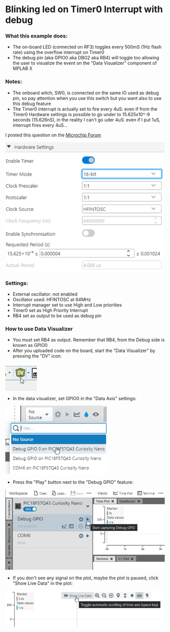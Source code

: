 # Blinking led on Timer0 Interrupt with debug

### What this example does:
- The on-board LED (connected on RF3) toggles every 500mS (1Hz flash rate) using the overflow interrupt on Timer0
- The debug pin (aka GPIO0 aka DBG2 aka RB4) will toggle too allowing the user to visualize the event on the "Data Visualizer" component of MPLAB X

### Notes:
- The onboard witch, SW0, is connected on the same IO used as debug pin, so pay attention when you use this switch but you want also to use this debug feature
- The Timer0 interrupt is actually set to fire every 4uS: even if from the Timer0 Hardware settings is possible to go under to 15.625x10^-9 seconds (15.626nS), in the reality I can't go uder 4uS: even if I put 1uS, interrupt fires every 4uS...  

I posted this question on the [Microchip Forum](https://forum.microchip.com/s/topic/a5CV40000002KYvMAM/t398385)

![Timer0 Settings](../assets/images/18F57Q43_blink_TImer0_Settings.png)

### Settings:
- External oscillator: not enabled
- Oscillator used: HFINTOSC at 64MHz
- Interrupt manager set to use High and Low priorities
- Timer0 set as High Priority Interrupt
- RB4 set as output to be used as debug pin 

### How to use Data Visualizer
- You must set RB4 as output. Remember that RB4, from the Debug side is known as GPIO0
- After you uploaded code on the board, start the "Data Visualizer" by pressing the "DV" icon:  

![Data Visualizer button](../assets/images/Data_Visualizer_button.png)
- In the data visualizer, set GPIO0 in the "Data Axis" settings:  

![Data Visualizer button](../assets/images/18F57Q43_enable_debug_gpio0.png)
- Press the "Play" button next to the "Debug GPIO" feature:  

![Data Visualizer button](../assets/images/Start_Capturing_GPIO0.png)
- If you don't see any signal on the plot, maybe the plot is paused, click "Show Live Data" in the plot:  

![Data Visualizer button](../assets/images/Show_Live_Data.png)

